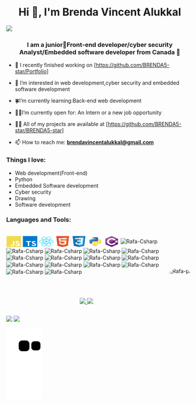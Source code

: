 





<h1 align="center">Hi 👋, I'm Brenda Vincent Alukkal</h1>
<img src="https://freesvg.org/img/1540364457.png"></img>
<h3 align="center">I am a junior👩‍Front-end developer/cyber security Analyst/Embedded software developer from Canada 🍁</h3>

- 🔭 I recently finished working on [https://github.com/BRENDA5-star/Portfolio]
- 👀 I’m interested in web development,cyber security and embedded software development
- 🍀I’m currently learning:Back-end web development
- 👩‍💼I’m currently open for: An Intern or a new job opportunity

- 👨‍💻 All of my projects are available at [https://github.com/BRENDA5-star/BRENDA5-star]

- 📫 How to reach me: **brendavincentalukkal@gmail.com**
<h3 align="left">Things I love:</h3>
<ul>
<li>Web development(Front-end)</li>
<li>Python</li>
<li>Embedded Software development</li>
<li>Cyber security</li>
 <li>Drawing</li>
<li>Software development</li>
</ul>

<h3 align="left">Languages and Tools:</h3>
<div style="display: inline_block"><br>
  <img align="center" alt="Rafa-Js" height="30" width="40" src="https://raw.githubusercontent.com/devicons/devicon/master/icons/javascript/javascript-plain.svg">
  <img align="center" alt="Rafa-Ts" height="30" width="40" src="https://raw.githubusercontent.com/devicons/devicon/master/icons/typescript/typescript-plain.svg">
  <img align="center" alt="Rafa-React" height="30" width="40" src="https://raw.githubusercontent.com/devicons/devicon/master/icons/react/react-original.svg">
  <img align="center" alt="Rafa-HTML" height="30" width="40" src="https://raw.githubusercontent.com/devicons/devicon/master/icons/html5/html5-original.svg">
  <img align="center" alt="Rafa-CSS" height="30" width="40" src="https://raw.githubusercontent.com/devicons/devicon/master/icons/css3/css3-original.svg">
  <img align="center" alt="Rafa-Python" height="30" width="40" src="https://raw.githubusercontent.com/devicons/devicon/master/icons/python/python-original.svg">
  <img align="center" alt="Rafa-Csharp" height="30" width="40" src="https://raw.githubusercontent.com/devicons/devicon/master/icons/csharp/csharp-original.svg">
 <img  align="center" alt="Rafa-Csharp" height="30" width="40"src="https://cdn.jsdelivr.net/gh/devicons/devicon/icons/embeddedc/embeddedc-original.svg" />
 <img  align="center" alt="Rafa-Csharp" height="30" width="40"src="https://cdn.jsdelivr.net/gh/devicons/devicon/icons/visualstudio/visualstudio-plain.svg" />
 <img align="center" alt="Rafa-Csharp" height="30" width="40"src="https://cdn.jsdelivr.net/gh/devicons/devicon/icons/vscode/vscode-original.svg" />
 <img align="center" alt="Rafa-Csharp" height="30" width="40"src="https://cdn.jsdelivr.net/gh/devicons/devicon/icons/slack/slack-original.svg" />
 <img align="center" alt="Rafa-Csharp" height="30" width="40"src="https://cdn.jsdelivr.net/gh/devicons/devicon/icons/raspberrypi/raspberrypi-original.svg" />
 <img align="center" alt="Rafa-Csharp" height="30" width="40"src="https://cdn.jsdelivr.net/gh/devicons/devicon/icons/postgresql/postgresql-original.svg" />
 <img align="center" alt="Rafa-Csharp" height="30" width="40"src="https://cdn.jsdelivr.net/gh/devicons/devicon/icons/python/python-original.svg" />
 <img align="center" alt="Rafa-Csharp" height="30" width="40"src="https://cdn.jsdelivr.net/gh/devicons/devicon/icons/nodejs/nodejs-original.svg" />
 <img align="center" alt="Rafa-Csharp" height="30" width="40"src="https://cdn.jsdelivr.net/gh/devicons/devicon/icons/matlab/matlab-original.svg" />
 <img align="center" alt="Rafa-Csharp" height="30" width="40"src="https://cdn.jsdelivr.net/gh/devicons/devicon/icons/linux/linux-original.svg" />
 <img align="center" alt="Rafa-Csharp" height="30" width="40"src="https://cdn.jsdelivr.net/gh/devicons/devicon/icons/express/express-original.svg" />
  <img align="center" alt="Rafa-Csharp" height="30" width="40" src="https://cdn.jsdelivr.net/gh/devicons/devicon/icons/arduino/arduino-original.svg" />
  <img align="center" alt="Rafa-Csharp" height="30" width="40"src="https://cdn.jsdelivr.net/gh/devicons/devicon/icons/confluence/confluence-original.svg" />
   <img align="center" alt="Rafa-Csharp" height="30" width="40"src="https://cdn.jsdelivr.net/gh/devicons/devicon/icons/git/git-original-wordmark.svg" />
   <img align="center" alt="Rafa-Csharp" height="30" width="40"src="https://cdn.jsdelivr.net/gh/devicons/devicon/icons/github/github-original-wordmark.svg" />
          
                          
          
  <img align="right" alt="Rafa-pic" height="150" style="border-radius:50px;" src="https://media.discordapp.net/attachments/639956127056134178/890373478988013628/Publicacoes_Instagram_1_1.png?width=676&height=676">
</div>
  
<br><br>

  
  <div align="center">
  <a href="https://github.com/BRENDA5-star/BRENDA5-star">
  <img height="180em" src="https://github-readme-stats.vercel.app/api?username=BRENDA5-star&show_icons=true&theme=dracula&include_all_commits=true&count_private=true"/>
  <img height="180em" src="https://github-readme-stats.vercel.app/api/top-langs/?username=BRENDA5-star&layout=compact&langs_count=7&theme=dracula"/>
</div>

  ##
 
<div> 
 
  <a href = "mailto:brendavincentalukkal@gmail.com"><img src="https://img.shields.io/badge/-Gmail-%23333?style=for-the-badge&logo=gmail&logoColor=white" target="_blank"></a>
  <a href="https://www.linkedin.com/in/brenda-vincent-alukkal" target="_blank"><img src="https://img.shields.io/badge/-LinkedIn-%230077B5?style=for-the-badge&logo=linkedin&logoColor=white" target="_blank"></a> 
  
  
  
  ![Snake animation](https://github.com/rafaballerini/rafaballerini/blob/output/github-contribution-grid-snake.svg)
  
  
  
  
  
  
  
  
  
  
  

